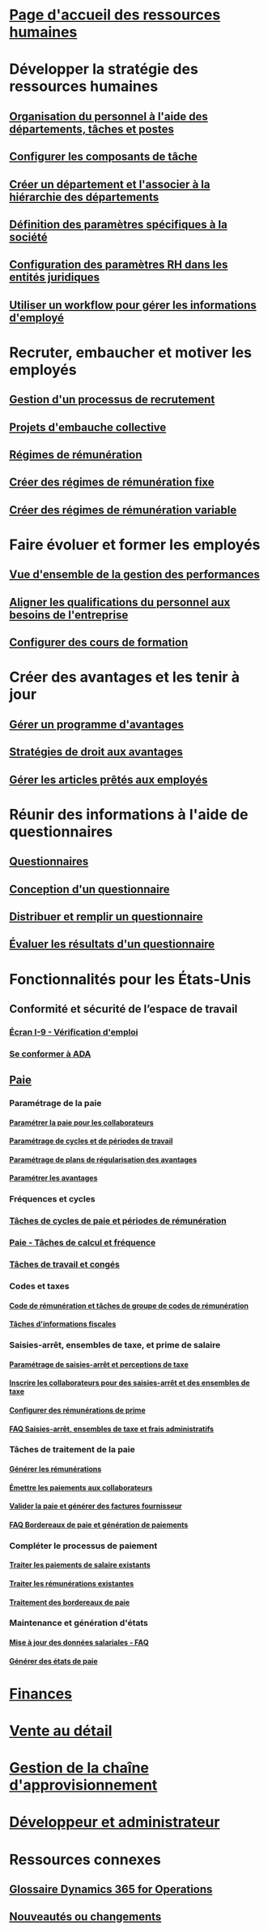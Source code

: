 # [Page d'accueil des ressources humaines](index.md)
# Développer la stratégie des ressources humaines
## [Organisation du personnel à l'aide des départements, tâches et postes](departments-jobs-positions.md)
## [Configurer les composants de tâche](create-job.md)
## [Créer un département et l'associer à la hiérarchie des départements](create-department-add-department-hierarchy.md)
## [Définition des paramètres spécifiques à la société](set-up-company-specific-hr-parameters.md)
## [Configuration des paramètres RH dans les entités juridiques](set-up-hr-parameters-across-legal-entities.md)
## [Utiliser un workflow pour gérer les informations d'employé](workflow-manage-employee-information.md)
# Recruter, embaucher et motiver les employés
## [Gestion d'un processus de recrutement](manage-recruiting-process.md)
## [Projets d'embauche collective](mass-hire-projects.md)
## [Régimes de rémunération](compensation-plans.md)
## [Créer des régimes de rémunération fixe](create-fixed-compensation-plans.md)
## [Créer des régimes de rémunération variable](create-variable-compensation-plans.md)
# Faire évoluer et former les employés
## [Vue d'ensemble de la gestion des performances](performance-management-overview.md)
## [Aligner les qualifications du personnel aux besoins de l'entreprise](skills.md)
## [Configurer des cours de formation](courses.md)
# Créer des avantages et les tenir à jour
## [Gérer un programme d'avantages](manage-benefit-program.md)
## [Stratégies de droit aux avantages](benefit-eligibility-policies.md)
## [Gérer les articles prêtés aux employés](loan-items.md)
# Réunir des informations à l'aide de questionnaires
## [Questionnaires](questionnaires.md)
## [Conception d'un questionnaire](design-questionnaires.md)
## [Distribuer et remplir un questionnaire](distribute-questionnaires.md)
## [Évaluer les résultats d'un questionnaire](evaluate-questionnaire-results.md)
# Fonctionnalités pour les États-Unis
## Conformité et sécurité de l’espace de travail
### [Écran I-9 - Vérification d'emploi](localizations/noam-usa-form-i-9-verification.md)
### [Se conformer à ADA](localizations/noam-usa-comply-ada.md)
## [Paie](localizations/noam-usa-payroll.md)
### Paramétrage de la paie
#### [Paramétrer la paie pour les collaborateurs](localizations/noam-usa-worker-position-payroll-tasks.md)
#### [Paramétrage de cycles et de périodes de travail](localizations/noam-usa-work-cycle-work-period-tasks.md)
#### [Paramétrage de plans de régularisation des avantages ](localizations/noam-usa-benefit-accrual-plan-tasks.md)
#### [Paramétrer les avantages](localizations/noam-usa-benefit-set-up-tasks.md)
### Fréquences et cycles
### [Tâches de cycles de paie et périodes de rémunération](localizations/noam-usa-pay-cycle-pay-period-tasks-sample.md)
### [Paie - Tâches de calcul et fréquence](localizations/noam-usa-payroll-calculation-frequencies-tasks.md)
### [Tâches de travail et congés](localizations/noam-usa-work-schedule-leave-tasks.md)
### Codes et taxes
#### [Code de rémunération et tâches de groupe de codes de rémunération](localizations/noam-usa-earning-code-group-tasks.md)
#### [Tâches d'informations fiscales](localizations/noam-usa-tax-information-tasks.md)
### Saisies-arrêt, ensembles de taxe, et prime de salaire
#### [Paramétrage de saisies-arrêt et perceptions de taxe](localizations/noam-usa-garnishment-tax-levy-set-up-tasks.md)
#### [Inscrire les collaborateurs pour des saisies-arrêt et des ensembles de taxe](localizations/noam-usa-garnishment-tax-levy-enrollment-tasks.md)
#### [Configurer des rémunérations de prime ](localizations/noam-usa-premium-earning-setup-tasks.md)
#### [FAQ Saisies-arrêt, ensembles de taxe et frais administratifs](localizations/noam-usa-garnishment-tax-levy-administrative-fees.md)
### Tâches de traitement de la paie
#### [Générer les rémunérations](localizations/noam-usa-earnings-generation-process.md)
#### [Émettre les paiements aux collaborateurs](localizations/noam-usa-issue-worker-payments.md)
#### [Valider la paie et générer des factures fournisseur](localizations/noam-usa-post-payroll-generate-vendor-invoices.md)
#### [FAQ Bordereaux de paie et génération de paiements](localizations/noam-usa-pay-statements-payment-generation-process.md)
### Compléter le processus de paiement
#### [Traiter les paiements de salaire existants](localizations/noam-usa-existing-payroll-payments.md)
#### [Traiter les rémunérations existantes](localizations/noam-usa-existing-earnings.md)
#### [Traitement des bordereaux de paie](localizations/noam-usa-pay-statements.md)
### Maintenance et génération d'états
#### [Mise à jour des données salariales - FAQ](localizations/noam-usa-payroll-data-updates.md)
#### [Générer des états de paie](localizations/noam-usa-generate-payroll-reports.md)

# [Finances](/dynamics365/unified-operations/financials/index)

# [Vente au détail](/dynamics365/unified-operations/retail/index)

# [Gestion de la chaîne d'approvisionnement](/dynamics365/unified-operations/supply-chain/index)

# [Développeur et administrateur](/dynamics365/unified-operations/dev-itpro/index)

# Ressources connexes
## [Glossaire Dynamics 365 for Operations](/dynamics365/unified-operations/get-started/glossary?toc=/dynamics365/unified-operations/talent/toc.json)
## [Nouveautés ou changements](/dynamics365/unified-operations/dev-itpro/get-started/whats-new-changed?toc=/dynamics365/unified-operations/talent/toc.json)


